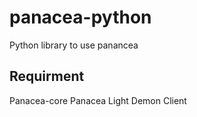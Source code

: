 # panacea-python
Python library to use panancea


## Requirment 
Panacea-core
Panacea Light Demon Client
